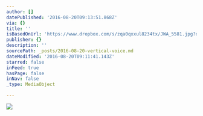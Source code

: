 ```yaml
---
author: []
datePublished: '2016-08-20T09:13:51.868Z'
via: {}
title: ''
isBasedOnUrl: 'https://www.dropbox.com/s/zqa0qxxul8234tx/JWA_5581.jpg?dl=0'
publisher: {}
description: ''
sourcePath: _posts/2016-08-20-vertical-voice.md
dateModified: '2016-08-20T09:11:41.143Z'
starred: false
inFeed: true
hasPage: false
inNav: false
_type: MediaObject

---
```

![](https://photos-1.dropbox.com/t/2/AAA2oW2uVluOSQhqYmANJlX6YiezW4qP1CO92r7HdvgvuA/12/9877268/jpeg/1024x1024/2/_/0/4/JWA_5581.jpg/CJTu2gQgAiAHKAIoBw/zqa0qxxul8234tx/AAAsCZRa11xlegJkXYW3lA9ga/JWA_5581.jpg)